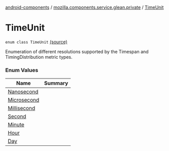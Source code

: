 [android-components](../../index.md) / [mozilla.components.service.glean.private](../index.md) / [TimeUnit](./index.md)

# TimeUnit

`enum class TimeUnit` [(source)](https://github.com/mozilla-mobile/android-components/blob/master/components/service/glean/src/main/java/mozilla/components/service/glean/private/TimeUnit.kt#L11)

Enumeration of different resolutions supported by
the Timespan and TimingDistribution metric types.

### Enum Values

| Name | Summary |
|---|---|
| [Nanosecond](-nanosecond.md) |  |
| [Microsecond](-microsecond.md) |  |
| [Millisecond](-millisecond.md) |  |
| [Second](-second.md) |  |
| [Minute](-minute.md) |  |
| [Hour](-hour.md) |  |
| [Day](-day.md) |  |
